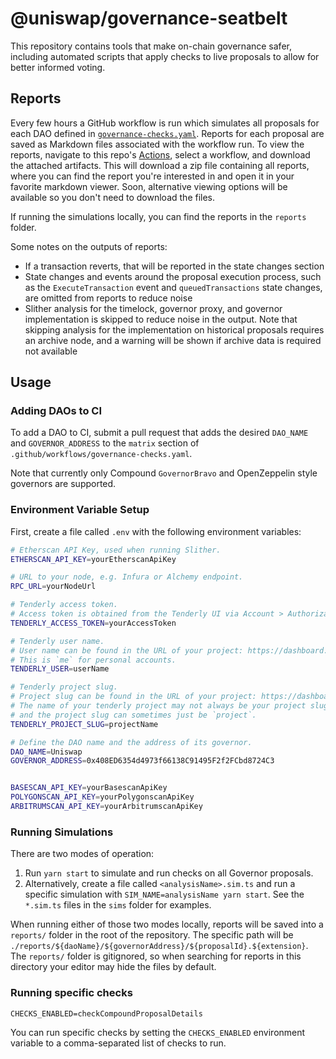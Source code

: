 # @uniswap/governance-seatbelt

This repository contains tools that make on-chain governance safer,
including automated scripts that apply checks to live proposals to allow
for better informed voting.

## Reports

Every few hours a GitHub workflow is run which simulates all proposals for each DAO defined in [`governance-checks.yaml`](https://github.com/Uniswap/governance-seatbelt/blob/main/.github/workflows/governance-checks.yaml).
Reports for each proposal are saved as Markdown files associated with the workflow run.
To view the reports, navigate to this repo's [Actions](https://github.com/Uniswap/governance-seatbelt/actions), select a workflow, and download the attached artifacts.
This will download a zip file containing all reports, where you can find the report you're interested in and open it in your favorite markdown viewer.
Soon, alternative viewing options will be available so you don't need to download the files.

If running the simulations locally, you can find the reports in the `reports` folder.

Some notes on the outputs of reports:

- If a transaction reverts, that will be reported in the state changes section
- State changes and events around the proposal execution process, such as the `ExecuteTransaction` event and `queuedTransactions` state changes, are omitted from reports to reduce noise
- Slither analysis for the timelock, governor proxy, and governor implementation is skipped to reduce noise in the output. Note that skipping analysis for the implementation on historical proposals requires an archive node, and a warning will be shown if archive data is required not available

## Usage

### Adding DAOs to CI

To add a DAO to CI, submit a pull request that adds the desired `DAO_NAME` and `GOVERNOR_ADDRESS`
to the `matrix` section of `.github/workflows/governance-checks.yaml`.

Note that currently only Compound `GovernorBravo` and OpenZeppelin style governors are supported.

### Environment Variable Setup

First, create a file called `.env` with the following environment variables:

```sh
# Etherscan API Key, used when running Slither.
ETHERSCAN_API_KEY=yourEtherscanApiKey

# URL to your node, e.g. Infura or Alchemy endpoint.
RPC_URL=yourNodeUrl

# Tenderly access token.
# Access token is obtained from the Tenderly UI via Account > Authorization > Generate Access Token.
TENDERLY_ACCESS_TOKEN=yourAccessToken

# Tenderly user name.
# User name can be found in the URL of your project: https://dashboard.tenderly.co/<userName>/<project_slug>/transactions
# This is `me` for personal accounts.
TENDERLY_USER=userName

# Tenderly project slug.
# Project slug can be found in the URL of your project: https://dashboard.tenderly.co/<userName>/<project_slug>/transactions.
# The name of your tenderly project may not always be your project slug,
# and the project slug can sometimes just be `project`.
TENDERLY_PROJECT_SLUG=projectName

# Define the DAO name and the address of its governor.
DAO_NAME=Uniswap
GOVERNOR_ADDRESS=0x408ED6354d4973f66138C91495F2f2FCbd8724C3


BASESCAN_API_KEY=yourBasescanApiKey
POLYGONSCAN_API_KEY=yourPolygonscanApiKey
ARBITRUMSCAN_API_KEY=yourArbitrumscanApiKey

```

### Running Simulations

There are two modes of operation:

1. Run `yarn start` to simulate and run checks on all Governor proposals.
2. Alternatively, create a file called `<analysisName>.sim.ts` and run a specific simulation with `SIM_NAME=analysisName yarn start`. See the `*.sim.ts` files in the `sims` folder for examples.

When running either of those two modes locally, reports will be saved into a `reports/` folder in the root of the repository.
The specific path will be `./reports/${daoName}/${governorAddress}/${proposalId}.${extension}`.
The `reports/` folder is gitignored, so when searching for reports in this directory your editor may hide the files by default.

### Running specific checks

`CHECKS_ENABLED=checkCompoundProposalDetails`

You can run specific checks by setting the `CHECKS_ENABLED` environment variable to a comma-separated list of checks to run.
